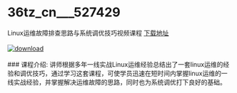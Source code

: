 # 36tz_cn___527429
Linux运维故障排查思路与系统调优技巧视频课程
[下载地址](http://www.36tz.cn/article/527429 "下载地址")
<br/></br>[![download](http://36tz.cn/muke_img/2019_09_2-110-300x225.png "下载地址")](http://www.36tz.cn/article/527429 "下载地址")
<br/></br>### 课程介绍:
讲师根据多年一线实战Linux运维经验总结出了一套linux运维的经验和调优技巧，通过学习这套课程，可使学员迅速在短时间内掌握linux运维的一线实战经验，并掌握解决运维故障的思路，同时也为系统调优打下良好的基础。


 
